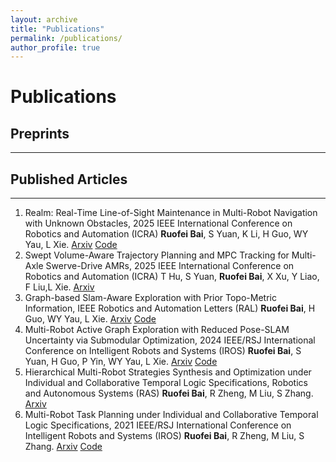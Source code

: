 ```yaml
---
layout: archive
title: "Publications"
permalink: /publications/
author_profile: true
---
```

# Publications

## Preprints
------


## Published Articles
------
1. Realm: Real-Time Line-of-Sight Maintenance in Multi-Robot Navigation with Unknown Obstacles,
 2025 IEEE International Conference on Robotics and Automation (ICRA)
 **Ruofei Bai**, S Yuan, K Li, H Guo, WY Yau, L Xie. [Arxiv](https://arxiv.org/abs/2502.15162) [Code](https://github.com/bairuofei/LoS_constrained_navigation)
2. Swept Volume-Aware Trajectory Planning and MPC Tracking for Multi-Axle Swerve-Drive AMRs,
 2025 IEEE International Conference on Robotics and Automation (ICRA)
 T Hu, S Yuan, **Ruofei Bai**, X Xu, Y Liao, F Liu,L Xie. [Arxiv](https://arxiv.org/abs/2412.16875) 
3. Graph-based Slam-Aware Exploration with Prior Topo-Metric Information, IEEE Robotics and
 Automation Letters (RAL)
 **Ruofei Bai**, H Guo, WY Yau, L Xie. [Arxiv](https://arxiv.org/abs/2308.16522) [Code](https://github.com/bairuofei/Graph-Based_SLAM-Aware_Exploration)
4. Multi-Robot Active Graph Exploration with Reduced Pose-SLAM Uncertainty via Submodular
 Optimization, 2024 IEEE/RSJ International Conference on Intelligent Robots and Systems (IROS)
 **Ruofei Bai**, S Yuan, H Guo, P Yin, WY Yau, L Xie. [Arxiv](https://arxiv.org/abs/2407.01013) [Code](https://github.com/bairuofei/CGE)
5. Hierarchical Multi-Robot Strategies Synthesis and Optimization under Individual and Collaborative
 Temporal Logic Specifications, Robotics and Autonomous Systems (RAS)
 **Ruofei Bai**, R Zheng, M Liu, S Zhang. [Arxiv](https://arxiv.org/abs/2110.11162) 
6. Multi-Robot Task Planning under Individual and Collaborative Temporal Logic Specifications, 2021
 IEEE/RSJ International Conference on Intelligent Robots and Systems (IROS)
 **Ruofei Bai**, R Zheng, M Liu, S Zhang. [Arxiv](https://arxiv.org/abs/2108.11597) [Code](https://github.com/bairuofei/sampling_ltl_planning)


